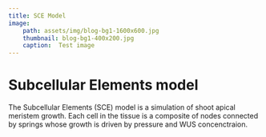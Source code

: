 ```yaml
---
title: SCE Model
image: 
    path: assets/img/blog-bg1-1600x600.jpg
    thumbnail: blog-bg1-400x200.jpg 
    caption:  Test image
---
```


# Subcellular Elements model
The Subcellular Elements (SCE) model is a simulation of shoot apical meristem growth.  Each cell in the tissue is a composite of nodes connected by springs whose growth is driven by pressure and WUS concenctraion.
